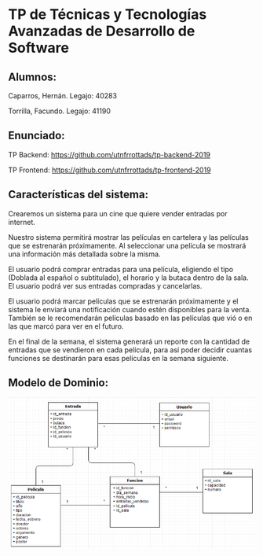 # **TP de Técnicas y Tecnologías Avanzadas de Desarrollo de Software**

## Alumnos:
Caparros, Hernán. Legajo: 40283

Torrilla, Facundo. Legajo: 41190

## Enunciado: 

TP Backend: https://github.com/utnfrrottads/tp-backend-2019

TP Frontend: https://github.com/utnfrrottads/tp-frontend-2019

## Características del sistema:

Crearemos un sistema para un cine que quiere vender entradas por internet.

Nuestro sistema permitirá mostrar las películas en cartelera y las películas que se estrenarán próximamente. Al seleccionar una película se mostrará una información más detallada sobre la misma.

El usuario podrá comprar entradas para una película, eligiendo el tipo (Doblada al español o subtitulado), el horario y la butaca dentro de la sala. El usuario podrá ver sus entradas compradas y cancelarlas.

El usuario podrá marcar películas que se estrenarán próximamente y el sistema le enviará una notificación cuando estén disponibles para la venta. También se le recomendarán películas basado en las películas que vió o en las que marcó para ver en el futuro.

En el final de la semana, el sistema generará un reporte con la cantidad de entradas que se vendieron en cada película, para así poder decidir cuantas funciones se destinarán para esas películas en la semana siguiente. 


## Modelo de Dominio:

![](https://raw.githubusercontent.com/facindito/TTADS-TP-2019/master/Modelo%20de%20Dominio/modelo_dominio.PNG)
